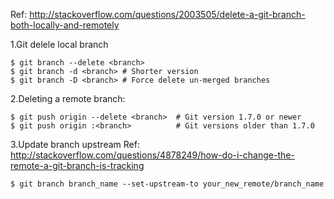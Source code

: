 Ref: http://stackoverflow.com/questions/2003505/delete-a-git-branch-both-locally-and-remotely

1.Git delele local branch
````
$ git branch --delete <branch>
$ git branch -d <branch> # Shorter version
$ git branch -D <branch> # Force delete un-merged branches
````

2.Deleting a remote branch:
````
$ git push origin --delete <branch>  # Git version 1.7.0 or newer
$ git push origin :<branch>          # Git versions older than 1.7.0
````
3.Update branch upstream
Ref: http://stackoverflow.com/questions/4878249/how-do-i-change-the-remote-a-git-branch-is-tracking
````
$ git branch branch_name --set-upstream-to your_new_remote/branch_name
````
